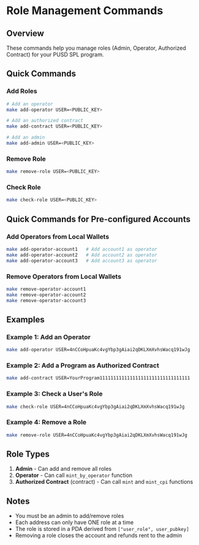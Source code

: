 # Role Management Commands

## Overview
These commands help you manage roles (Admin, Operator, Authorized Contract) for your PUSD SPL program.

## Quick Commands

### Add Roles
```bash
# Add an operator
make add-operator USER=<PUBLIC_KEY>

# Add an authorized contract
make add-contract USER=<PUBLIC_KEY>

# Add an admin
make add-admin USER=<PUBLIC_KEY>
```

### Remove Role
```bash
make remove-role USER=<PUBLIC_KEY>
```

### Check Role
```bash
make check-role USER=<PUBLIC_KEY>
```

## Quick Commands for Pre-configured Accounts

### Add Operators from Local Wallets
```bash
make add-operator-account1   # Add account1 as operator
make add-operator-account2   # Add account2 as operator
make add-operator-account3   # Add account3 as operator
```

### Remove Operators from Local Wallets
```bash
make remove-operator-account1
make remove-operator-account2
make remove-operator-account3
```

## Examples

### Example 1: Add an Operator
```bash
make add-operator USER=4nCCoHpuaKc4vgYbp3gAiai2qDKLXmXvhsWacq191wJg
```

### Example 2: Add a Program as Authorized Contract
```bash
make add-contract USER=YourProgram111111111111111111111111111111111
```

### Example 3: Check a User's Role
```bash
make check-role USER=4nCCoHpuaKc4vgYbp3gAiai2qDKLXmXvhsWacq191wJg
```

### Example 4: Remove a Role
```bash
make remove-role USER=4nCCoHpuaKc4vgYbp3gAiai2qDKLXmXvhsWacq191wJg
```

## Role Types

1. **Admin** - Can add and remove all roles
2. **Operator** - Can call `mint_by_operator` function
3. **Authorized Contract** (contract) - Can call `mint` and `mint_cpi` functions

## Notes

- You must be an admin to add/remove roles
- Each address can only have ONE role at a time
- The role is stored in a PDA derived from `["user_role", user_pubkey]`
- Removing a role closes the account and refunds rent to the admin

